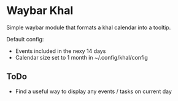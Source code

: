 # Waybar Khal

Simple waybar module that formats a khal calendar into a tooltip.

Default config:

- Events included in the nexy 14 days
- Calendar size set to 1 month in ~/.config/khal/config

## ToDo

- Find a useful way to display any events / tasks on current day
